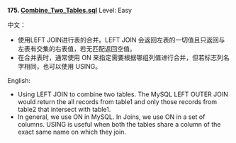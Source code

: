 **175. [Combine_Two_Tables.sql](https://github.com/Kelv1nYu/LeetCode_Practices/blob/master/Code/Combine_Two_Tables.sql)**      Level: Easy

中文：

* 使用LEFT JOIN进行表的合并。LEFT JOIN 会返回左表的一切值且只返回与左表有交集的右表值，若无匹配返回空值。
* 在合并表时，通常使用 ON 来指定需要根据哪组列值进行合并，但若标志列名字相同，也可以使用 USING。


English:
* Using LEFT JOIN to combine two tables. The MySQL LEFT OUTER JOIN would return the all records from table1 and only those records from table2 that intersect with table1.
* In general, we use ON in MySQL. In Joins, we use ON in a set of columns. USING is useful when both the tables share a column of the exact same name on which they join.